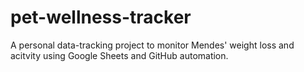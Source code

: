 # pet-wellness-tracker
A personal data-tracking project to monitor Mendes' weight loss and acitvity using Google Sheets and GitHub automation.
